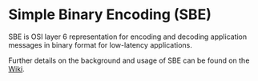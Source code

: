Simple Binary Encoding (SBE)
============================

SBE is OSI layer 6 representation for encoding and decoding application messages in binary format for low-latency applications.

Further details on the background and usage of SBE can be found on the [Wiki](https://github.com/real-logic/simple-binary-encoding/wiki).

